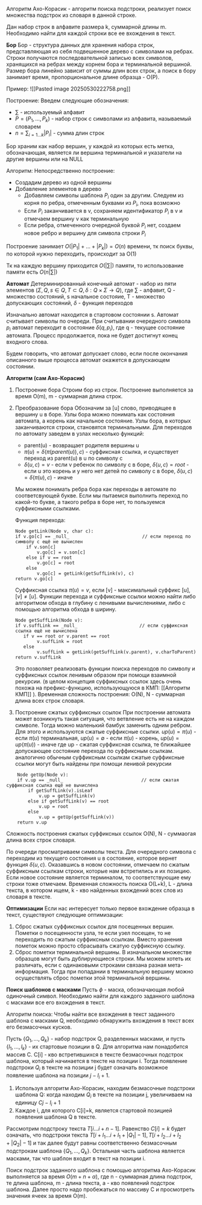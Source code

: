 Алгоритм Ахо-Корасик - алгоритм поиска подстроки, реализует поиск множества подстрок из словаря в данной строке.

Дан набор строк в алфавите размера k, суммарной длины m. Необходимо найти для каждой строки все ее вхождения в текст.

**Бор**
Бор - структура данных для хранения набора строк, представляющая из себя подвешенное дерево с символами на ребрах. Строки получаются последовательной записью всех символов, хранящихся на ребрах между корнем бора и терминальной вершиной. Размер бора линейно зависит от суммы длин всех строк, а поиск в бору занимает время, пропорциональное длине образца - O(P).

Пример:
![[Pasted image 20250530222758.png]]

Построение: 
Введем следующие обозначения:
- $\sum$ - используемый алфавит
- $P=(P_{1}, \dots, P_{k})$ - набор строк с символами из алфавита, называемый словарем
- $n=\sum_{i=1\dots k}|P_{i}|$ - сумма длин строк

Бор храним как набор вершин, у каждой из которых есть метка, обозначающая, является ли вершина терминальной и указатели на другие вершины или на NULL

Алгоритм:
Непосредственно построение:
- Создадим дерево из одной вершины
- Добавление элементов в дерево
	- Добавляем символы шаблона $P_{i}$ один за другим. Следуем из корня по ребра, отмеченным буквами из $P_{i}$, пока возможно
	- Если $P_{i }$ заканчивается в v, сохраняем идентификатор $P_{i}$ в v и отмечаем вершину v как терминальную
	- Если ребра, отмеченного очередной буквой $P_{i}$ нет, создаем новое ребро и вершину для символа строки $P_{i}$

Построение занимает $O(|P_{1}|+\dots+|P_{k}|)=O(n)$ времени, тк поиск буквы, по которой нужно переходить, происходит за O(1)

Тк на каждую вершину приходится $O\left( |\sum| \right)$ памяти, то использование памяти есть $O\left( n|\sum| \right)$

**Автомат**
Детерминированный конечный автомат - набор из пяти элементов ($Σ,Q,s∈Q,T⊂Q,δ:Q×Σ→Q$), где $\sum$ - алфавит, Q - множество состояний, s  начальное состояие, T - множество допускающих состояний, $δ$ - функция переходов

Изначально автомат находится в стартовом состоянии s. Автомат считывает символы по очереди. При считывании очередного символа $p_{i}$ автомат переходит в состояние $δ(q,p_{i})$, где q - текущее состояние автомата. Процесс продолжается, пока не будет достигнут конец входного слова. 

Будем говорить, что автомат допускает слово, если после окончания описанного выше процесса автомат окажется в допускающем состоянии.

**Алгоритм (сам Ахо-Корасик)**
1. Построение бора
	Строим бор из строк. Построение выполняется за время O(m), m - суммарная длина строк.
	
2. Преобразование бора
   Обозначим за [u] слово, приводящее в вершину u в боре. Узлы бора можно понимать как состояния автомата, а корень как начальное состояние. Узлы бора, в которых заканчиваются строки, становятся терминальными. Для переходов по автомату заведем в узлах несколько функций:
	- parent(u) - возвращает родителя вершины u
	- $π(u)=δ(π(parent(u)),c)$ - суффиксная ссылка, и существует переход из parent(u) в u по символу c
	- $δ(u,c)=v$ - если v ребенок по символу c в боре, $δ(u,c)=root$ - если u это корень и у него нет детей по символу c в боре, $δ(u,c)=δ(\pi(u),c)$ - иначе

	Мы можем понимать ребра бора как переходы в автомате по соответсвующей букве. Если мы пытаемся выполнить переход по какой-то букве, а такого ребра в боре нет, то пользуемся суффиксными ссылками.
	
	Функция перехода:
	```
	Node getLink(Node v, char c): 
    if v.go[c] == _null_                           // если переход по символу c ещё не вычислен
        if v.son[c]
            v.go[c] = v.son[c]
        else if v == root 
            v.go[c] = root 
        else 
            v.go[c] = getLink(getSuffLink(v), c)
    return v.go[c]
	```
	
	Суффиксная ссылка $\pi(u)=v$, если [v] - максимальный суффикс [u], $[v]\neq[u]$. Функции перехода и суффиксные ссылки можно найти либо алгоритмом обхода в глубину с ленивыми вычислениями, либо с помощью алгоритма обхода в ширину.
	```
	Node getSuffLink(Node v):
	if v.suffLink == _null_                       // если суффиксная ссылка ещё не вычислена
       if v == root or v.parent == root
            v.suffLink = root
       else
            v.suffLink = getLink(getSuffLink(v.parent), v.charToParent)
    return v.suffLink
	```
	
	Это позволяет реализовать функции поиска переходов по символу и суффиксных ссылок ленивым образом при помощи взаимной рекурсии.
	(в целом концепция суффиксных ссылок здесь очень похожа на префикс-функцию, использующуюся в КМП: [[Алгоритм КМП]] ). Временная сложность построения: O(N), N - суммарная длина всех строк словаря.

3. Построение сжатых суффиксных ссылок
	При построении автомата может возникнуть такая ситуация, что ветвление есть не на каждом символе. Тогда можно маленький бамбук заменить одним ребром. Для этого и используются сжатые суффиксные ссылки.
	$up(u) =\pi(u)$ - если $\pi(u)$ терминальная, $up(u)=∅$ - если $\pi(u)$ - корень, $up(u)=up(\pi(u))$ - иначе
	где up - сжатая суффиксная ссылка, те ближайшее допускающее состояние перехода по суффиксным ссылкам. аналогично обычным суффиксным ссылкам сжатые суффиксные ссылки могут быть найдены при помощи ленивой рекурсии
```
	Node getUp(Node v):
    if v.up == _null_                             // если сжатая суффиксная ссылка ещё не вычислена
        if getSuffLink(v).isLeaf
            v.up = getSuffLink(v)
        else if getSuffLink(v) == root
            v.up = root
        else 
            v.up = getUp(getSuffLink(v))
    return v.up
```
Сложность построения сжатых суффиксных ссылок O(N), N - суммаогая длина всех строк словаря.

По очереди просматриваем символы текста. Для очередного символа c переходим из текущего состояния u в состояние, которое вернет функция $δ(u,c)$. Оказавшись в новом состоянии, отмечаем по сжатым суффиксным ссылкам строки, которые нам встретились и их позицию. Если новое состояние является терминалом, то соответствующие ему строки тоже отмечаем. Временная сложность поиска O(L+k), L - длина текста, в котором ищем, k - кво найденных вхождений всех слов из словаря в тексте. 

**Оптимизации**
Если нас интересует только первое вхождение образца в текст, существуют следующие оптимизации:
1. Сброс сжатых суффиксных ссылок для посещенных вершин.
	Пометки о посещенности узла, те если узел посещен, то не переходить по сжатым суффиксным ссылкам. Вместо хранения пометок можно просто сбрасывать сжатую суффиксную ссылку.
2. Сброс пометки терминальной вершины.
	В изначальном  множестве образцов могут быть дублирующиеся строки. Мы можем хотеть их различать, если с одинаковыми строками связана разная мета-информация. Тогда при попадании в терминальную вершину можно осуществлять сброс пометки этой терминальной вершины.

**Поиск шаблонов с масками**
Пусть $\phi$ - маска, обозначающая любой одиночный символ. Необходимо найти для каждого заданного шаблона с масками все его вхождения в текст.

Алгоритм поиска:
Чтобы найти все вхождения в текст заданного шаблона  с масками Q, необходимо обнаружить вхождения в текст всех его безмасочных кусков.

Пусть {$Q_{1}, \dots, Q_{k}$} - набор подстрок Q, разделенных масками, и пусть {$l_{1}, \dots, l_{k}$} - их стартовые позиции в Q. Для алгоритма нам понадобится массив C. C[i] - кво встретившихся в тексте безмасочных подстрок шаблона, который начинается в тексте на позиции i. Тогда появление подстроки $Q_{i}$ в тексте на позиции j будет означать возможное появление шаблона на позиции $j-l_{i}+1$.

1. Используя алгоритм Ахо-Корасик, находим безмасочные подстроки шаблона Q: когда находим $Q_{i}$ в тексте на позиции j, увеличиваем на единицу $C{j-l_{i}+1}$
2.  Каждое i, для которого C[i]=k, является стартовой позицией появления шаблона Q в тексте.

Рассмотрим подстроку текста $T[i\dots i+n-1]$. Равенство $C[i]=k$ будет означать, что подстроки текста $T[i+l_{1}\dots i+l_{1}+|Q_{1}|-1], T[i+l_{2}\dots i+l_{2}+|Q_{2}|-1]$ и так далее будут равны соответственно безмасочным подстрокам шаблона {$Q_{1}, \dots, Q_{k}$}. Остальная часть шаблона является масками, так что шаблон входит в текст на позиции i. 

Поиск подстрок заданного шаблона с помощью алгоритма Ахо-Корасик выполняется за время $O(m+n+\alpha)$, где n - суммарная длина подстрок, те длина шаблона, m - длина текста, a - кво появлений подстрок шаблона. Далее просто надо пробежаться по массиву C и просмотреть значения ячеек за время O(m).